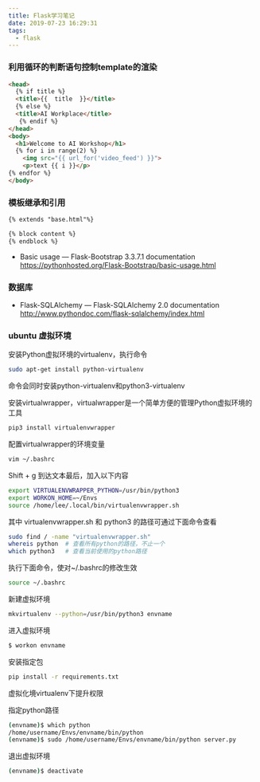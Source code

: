 ```yaml
---
title: Flask学习笔记
date: 2019-07-23 16:29:31
tags:
  - flask
---
```







### 利用循环的判断语句控制template的渲染
``` html
<head>
  {% if title %}
  <title>{{  title  }}</title>
  {% else %}
  <title>AI Workplace</title>
   {% endif %}
</head>
<body>
  <h1>Welcome to AI Workshop</h1>
  {% for i in range(2) %}
    <img src="{{ url_for('video_feed') }}">
    <p>text {{ i }}</p>
{% endfor %}
</body>
```

### 模板继承和引用
``` html
{% extends "base.html"%}

{% block content %}
{% endblock %}
```



* Basic usage — Flask-Bootstrap 3.3.7.1 documentation  
https://pythonhosted.org/Flask-Bootstrap/basic-usage.html



### 数据库

* Flask-SQLAlchemy — Flask-SQLAlchemy 2.0 documentation  
http://www.pythondoc.com/flask-sqlalchemy/index.html












### ubuntu 虚拟环境

安装Python虚拟环境的virtualenv，执行命令
``` bash
sudo apt-get install python-virtualenv
```
命令会同时安装python-virtualenv和python3-virtualenv  

安装virtualwrapper，virtualwrapper是一个简单方便的管理Python虚拟环境的工具
``` bash
pip3 install virtualenvwrapper
```

配置virtualwrapper的环境变量
``` bash
vim ~/.bashrc
```

Shift + g 到达文本最后，加入以下内容
``` bash
export VIRTUALENVWRAPPER_PYTHON=/usr/bin/python3
export WORKON_HOME=~/Envs
source /home/lee/.local/bin/virtualenvwrapper.sh
```
其中 virtualenvwrapper.sh 和 python3 的路径可通过下面命令查看
``` bash
sudo find / -name "virtualenvwrapper.sh"
whereis python  # 查看所有python的路径，不止一个
which python3   # 查看当前使用的python路径
```

执行下面命令，使对~/.bashrc的修改生效
``` bash
source ~/.bashrc
```

新建虚拟环境
``` bash
mkvirtualenv --python=/usr/bin/python3 envname
```

进入虚拟环境
``` bash
$ workon envname
```



安装指定包
``` bash
pip install -r requirements.txt 
```



虚拟化境virtualenv下提升权限

指定python路径
``` bash
(envname)$ which python
/home/username/Envs/envname/bin/python
(envname)$ sudo /home/username/Envs/envname/bin/python server.py
```


退出虚拟环境
``` bash
(envname)$ deactivate
```

